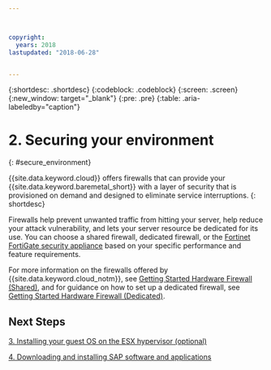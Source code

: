```yaml
---



copyright:
  years: 2018
lastupdated: "2018-06-28"


---
```


{:shortdesc: .shortdesc}
{:codeblock: .codeblock}
{:screen: .screen}
{:new_window: target="_blank"}
{:pre: .pre}
{:table: .aria-labeledby="caption"}

# 2. Securing your environment
{: #secure_environment}

{{site.data.keyword.cloud}} offers firewalls that can provide your {{site.data.keyword.baremetal_short}} with a layer of security that is provisioned on demand and designed to eliminate service interruptions.
{: shortdesc}

Firewalls help prevent unwanted traffic from hitting your server, help reduce your attack vulnerability, and lets your server resource be dedicated for its use. You can choose a shared firewall, dedicated firewall, or the [Fortinet FortiGate security appliance](https://console.bluemix.net/docs/infrastructure/fortigate-10g/getting-started.html#getting-started-with-fortigate-security-appliance-10gbs) based on your specific performance and feature requirements.

For more information on the firewalls offered by {{site.data.keyword.cloud_notm}}, see [Getting Started Hardware Firewall (Shared)](https://console.bluemix.net/docs/infrastructure/hardware-firewall-shared/getting-started.html#getting-started), and for guidance on how to set up a dedicated firewall, see [Getting Started Hardware Firewall (Dedicated)](https://console.bluemix.net/docs/infrastructure/hardware-firewall-dedicated/getting-started.html#getting-started).

## Next Steps

  [3. Installing your guest OS on the ESX hypervisor (optional)](/docs/infrastructure/sap-netweaver/sap-installing-guest-operating-system-VMware-deployments.html)

  [4. Downloading and installing SAP software and applications](/docs/infrastructure/sap-netweaver/sap-installing-SAP-landscape.html)
  
  
